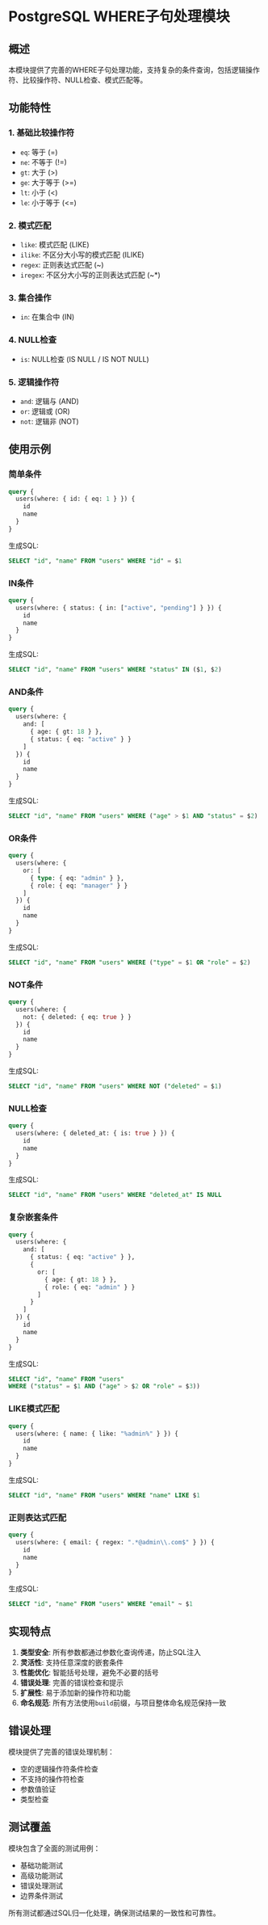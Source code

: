# PostgreSQL WHERE子句处理模块

## 概述

本模块提供了完善的WHERE子句处理功能，支持复杂的条件查询，包括逻辑操作符、比较操作符、NULL检查、模式匹配等。

## 功能特性

### 1. 基础比较操作符
- `eq`: 等于 (=)
- `ne`: 不等于 (!=)
- `gt`: 大于 (>)
- `ge`: 大于等于 (>=)
- `lt`: 小于 (<)
- `le`: 小于等于 (<=)

### 2. 模式匹配
- `like`: 模式匹配 (LIKE)
- `ilike`: 不区分大小写的模式匹配 (ILIKE)
- `regex`: 正则表达式匹配 (~)
- `iregex`: 不区分大小写的正则表达式匹配 (~*)

### 3. 集合操作
- `in`: 在集合中 (IN)

### 4. NULL检查
- `is`: NULL检查 (IS NULL / IS NOT NULL)

### 5. 逻辑操作符
- `and`: 逻辑与 (AND)
- `or`: 逻辑或 (OR)
- `not`: 逻辑非 (NOT)

## 使用示例

### 简单条件
```graphql
query {
  users(where: { id: { eq: 1 } }) {
    id
    name
  }
}
```

生成SQL:
```sql
SELECT "id", "name" FROM "users" WHERE "id" = $1
```

### IN条件
```graphql
query {
  users(where: { status: { in: ["active", "pending"] } }) {
    id
    name
  }
}
```

生成SQL:
```sql
SELECT "id", "name" FROM "users" WHERE "status" IN ($1, $2)
```

### AND条件
```graphql
query {
  users(where: { 
    and: [
      { age: { gt: 18 } },
      { status: { eq: "active" } }
    ]
  }) {
    id
    name
  }
}
```

生成SQL:
```sql
SELECT "id", "name" FROM "users" WHERE ("age" > $1 AND "status" = $2)
```

### OR条件
```graphql
query {
  users(where: { 
    or: [
      { type: { eq: "admin" } },
      { role: { eq: "manager" } }
    ]
  }) {
    id
    name
  }
}
```

生成SQL:
```sql
SELECT "id", "name" FROM "users" WHERE ("type" = $1 OR "role" = $2)
```

### NOT条件
```graphql
query {
  users(where: { 
    not: { deleted: { eq: true } }
  }) {
    id
    name
  }
}
```

生成SQL:
```sql
SELECT "id", "name" FROM "users" WHERE NOT ("deleted" = $1)
```

### NULL检查
```graphql
query {
  users(where: { deleted_at: { is: true } }) {
    id
    name
  }
}
```

生成SQL:
```sql
SELECT "id", "name" FROM "users" WHERE "deleted_at" IS NULL
```

### 复杂嵌套条件
```graphql
query {
  users(where: { 
    and: [
      { status: { eq: "active" } },
      { 
        or: [
          { age: { gt: 18 } },
          { role: { eq: "admin" } }
        ]
      }
    ]
  }) {
    id
    name
  }
}
```

生成SQL:
```sql
SELECT "id", "name" FROM "users" 
WHERE ("status" = $1 AND ("age" > $2 OR "role" = $3))
```

### LIKE模式匹配
```graphql
query {
  users(where: { name: { like: "%admin%" } }) {
    id
    name
  }
}
```

生成SQL:
```sql
SELECT "id", "name" FROM "users" WHERE "name" LIKE $1
```

### 正则表达式匹配
```graphql
query {
  users(where: { email: { regex: ".*@admin\\.com$" } }) {
    id
    name
  }
}
```

生成SQL:
```sql
SELECT "id", "name" FROM "users" WHERE "email" ~ $1
```

## 实现特点

1. **类型安全**: 所有参数都通过参数化查询传递，防止SQL注入
2. **灵活性**: 支持任意深度的嵌套条件
3. **性能优化**: 智能括号处理，避免不必要的括号
4. **错误处理**: 完善的错误检查和提示
5. **扩展性**: 易于添加新的操作符和功能
6. **命名规范**: 所有方法使用`build`前缀，与项目整体命名规范保持一致

## 错误处理

模块提供了完善的错误处理机制：

- 空的逻辑操作符条件检查
- 不支持的操作符检查
- 参数值验证
- 类型检查

## 测试覆盖

模块包含了全面的测试用例：

- 基础功能测试
- 高级功能测试
- 错误处理测试
- 边界条件测试

所有测试都通过SQL归一化处理，确保测试结果的一致性和可靠性。
